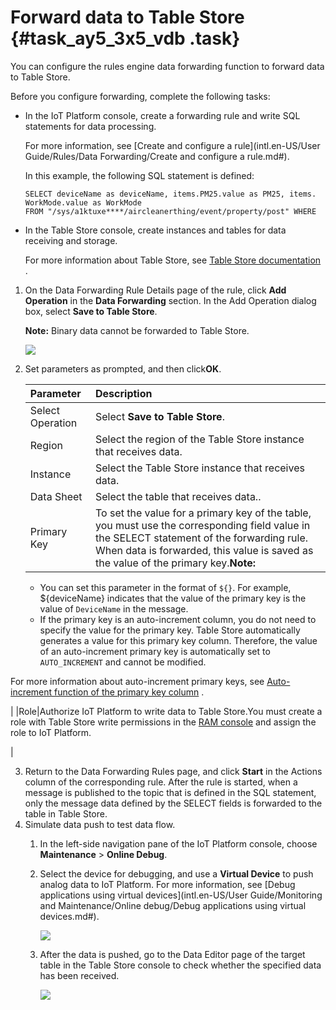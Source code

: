 # Forward data to Table Store {#task_ay5_3x5_vdb .task}

You can configure the rules engine data forwarding function to forward data to Table Store.

Before you configure forwarding, complete the following tasks:

-   In the IoT Platform console, create a forwarding rule and write SQL statements for data processing.

    For more information, see [Create and configure a rule](intl.en-US/User Guide/Rules/Data Forwarding/Create and configure a rule.md#).

    In this example, the following SQL statement is defined:

    ```
    SELECT deviceName as deviceName, items.PM25.value as PM25, items. WorkMode.value as WorkMode 
    FROM "/sys/a1ktuxe****/aircleanerthing/event/property/post" WHERE
    ```

-   In the Table Store console, create instances and tables for data receiving and storage.

    For more information about Table Store, see [Table Store documentation](https://partners-intl.aliyun.com/help/product/27278.htm) .


1.  On the Data Forwarding Rule Details page of the rule, click **Add Operation** in the **Data Forwarding** section. In the Add Operation dialog box, select **Save to Table Store**. 

    **Note:** Binary data cannot be forwarded to Table Store.

    ![](http://static-aliyun-doc.oss-cn-hangzhou.aliyuncs.com/assets/img/7545/15579747962643_en-US.png)

2.  Set parameters as prompted, and then click**OK**. 

    |Parameter|Description|
    |:--------|:----------|
    |Select Operation|Select **Save to Table Store**.|
    |Region|Select the region of the Table Store instance that receives data.|
    |Instance|Select the Table Store instance that receives data.|
    |Data Sheet|Select the table that receives data..|
    |Primary Key|To set the value for a primary key of the table, you must use the corresponding field value in the SELECT statement of the forwarding rule. When data is forwarded, this value is saved as the value of the primary key.**Note:** 

    -   You can set this parameter in the format of `${}`. For example, $\{deviceName\} indicates that the value of the primary key is the value of `DeviceName` in the message.
    -   If the primary key is an auto-increment column, you do not need to specify the value for the primary key. Table Store automatically generates a value for this primary key column. Therefore, the value of an auto-increment primary key is automatically set to `AUTO_INCREMENT` and cannot be modified.

For more information about auto-increment primary keys, see [Auto-increment function of the primary key column](https://www.alibabacloud.com/help/doc-detail/47745.htm) .

|
    |Role|Authorize IoT Platform to write data to Table Store.You must create a role with Table Store write permissions in the [RAM console](https://ram.console.aliyun.com/roles) and assign the role to IoT Platform.

|

3.  Return to the Data Forwarding Rules page, and click **Start** in the Actions column of the corresponding rule. After the rule is started, when a message is published to the topic that is defined in the SQL statement, only the message data defined by the SELECT fields is forwarded to the table in Table Store.
4.  Simulate data push to test data flow. 
    1.  In the left-side navigation pane of the IoT Platform console, choose **Maintenance** \> **Online Debug**. 
    2.  Select the device for debugging, and use a **Virtual Device** to push analog data to IoT Platform. For more information, see [Debug applications using virtual devices](intl.en-US/User Guide/Monitoring and Maintenance/Online debug/Debug applications using virtual devices.md#). 

        ![](http://static-aliyun-doc.oss-cn-hangzhou.aliyuncs.com/assets/img/7545/155797479641753_en-US.png)

    3.  After the data is pushed, go to the Data Editor page of the target table in the Table Store console to check whether the specified data has been received. 

        ![](http://static-aliyun-doc.oss-cn-hangzhou.aliyuncs.com/assets/img/7545/155797479641760_en-US.png)



